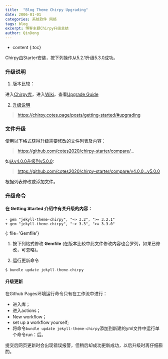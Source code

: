 ```yaml
---
title:  "Blog Theme Chirpy Upgrading"
date: 2006-01-01
categories: 系统软件 网络
tags: blog
excerpt: 博客主题Chirpy升级总结
author: QinDong
---
```

* content
{:toc}

Chirpy由Starter安装，按下列操作从5.2.1升级5.3.0成功。

### 升级说明

1. 版本比较：

进入[Chirpy库](https://github.com/cotes2020/jekyll-theme-chirpy)，进入[Wiki](https://github.com/cotes2020/jekyll-theme-chirpy/wiki)，查看[Upgrade Guide](https://github.com/cotes2020/jekyll-theme-chirpy/wiki/Upgrade-Guide)

2. [升级说明](https://chirpy.cotes.page/posts/getting-started/#upgrading)

>https://chirpy.cotes.page/posts/getting-started/#upgrading

### 文件升级

使用以下格式获得升级需要修改的文件列表及内容：

>https://github.com/cotes2020/chirpy-starter/compare/<older-version>...<newer-version>

如[从v4.0.0升级到v5.0.0](https://github.com/cotes2020/chirpy-starter/compare/v4.0.0...v5.0.0):

>https://github.com/cotes2020/chirpy-starter/compare/v4.0.0...v5.0.0

根据列表修改或添加文件。

### 升级命令

#### 在 Getting Started 介绍中有关升级的内容：

```
- gem "jekyll-theme-chirpy", "~> 3.2", ">= 3.2.1"
+ gem "jekyll-theme-chirpy", "~> 3.3", ">= 3.3.0"
```
{: file='Gemfile'}

1. 按下列格式修改 **Gemfile** (在版本比较中此文件修改内容也会罗列，如果已修改，可忽略)。

2. 运行更新命令

```
$ bundle update jekyll-theme-chirpy
```
#### 升级更新

在Github Pages环境运行命令只有在工作流中进行：
- 进入库；
- 进入actions；
- New workflow；
- set up a workflow yourself;
- 将命令`bundle update jekyll-theme-chirpy`添加到新建的yml文件中运行单个命令run：后。

提交后网页更新时会出现错误报警，但稍后却成功更新成功，以后升级时再仔细斟酌。